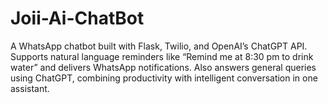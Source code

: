# Joii-Ai-ChatBot
A WhatsApp chatbot built with Flask, Twilio, and OpenAI’s ChatGPT API. Supports natural language reminders like “Remind me at 8:30 pm to drink water” and delivers WhatsApp notifications. Also answers general queries using ChatGPT, combining productivity with intelligent conversation in one assistant.

